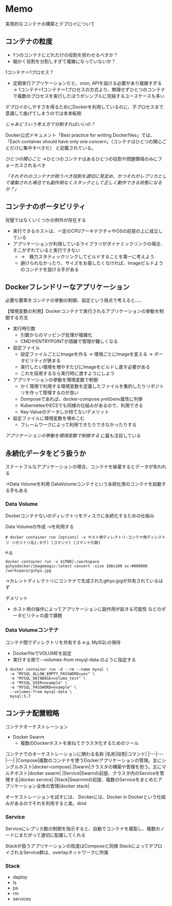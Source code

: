 # Memo

実用的なコンテナの構築とデプロイについて

## コンテナの粒度

* 1つのコンテナにどれだけの役割を担わせるべきか？
* 細かく役割を分割しすぎて複雑になっていないか？

1コンテナ＝1プロセス？
* 定期実行アプリケーションだと、cron, APIを設ける必要があり複雑すぎる
→ 1コンテナ=1コンテナ＝1プロセスの方式より、無理せずひとつのコンテナで複数のプロセスを実行したほうがシンプルに完結するユースケースも多い

デプロイのしやすさを得るためにDockerを利用しているのに、子プロセスまで意識して曲げてしまうのでは本末転倒

*じゃあどういう考え方で分割すればいいの？*

Docker公式ドキュメント「Best practice for writing Dockerfiles」では、
「Each container should have only one concern」（コンテナはひとつの関心ごとだけに集中すべきだ）
と記載されている。

*ひとつの関心ごと*
→ひとつのコンテナはあるひとつの役割や問題領域のみにフォーカスされるべき


*「それぞれのコンテナが担うべき役割を適切に見定め、かつそれがレプリカとして複製された場合でも副作用なくスタックとして正しく動作できる状態になるか？」*


## コンテナのポータビリティ

完璧ではなくいくつかの例外が存在する
* 実行できるホストは、一定のCPUアーキテクチャやOSの前提の上に成立している
* アプリケーションが利用しているライブラリがダイナミックリンクの場合、そこがずれていると実行できない
    * →　極力スタティックリンクしてビルドすることを第一に考えよう
    * 避けられなかったり、サイズをお菊したくなければ、Imageビルドようのコンテナを設ける手がある


## Dockerフレンドリーなアプリケーション

必要な要素をコンテナの挙動の制御、設定という視点で考えると、、、

【環境変数の利用】Dockerコンテナで実行されるアプリケーションの挙動を制御する方法
* 実行時引数
    * 引数からのマッピング処理が複雑化
    * CMDやENTRYPOINTが煩雑で管理が難しくなる
* 設定ファイル
    * 設定ファイルごとにImageを作る → 環境ごとにImageを変える → ポータビリティが狭まる
    * 実行したい環境を増やすたびにImageをビルドし直す必要がある
    * これを採用するなら実行時に渡すようにしよう
* アプリケーションの挙動を環境変数で制御
    * かく環境で利用する環境変数を定義したファイルを集約したりリポジトリを作って管理するのが良い
    * Domposeであれば、docker-compose.ymlのenv属性に列挙
    * KubernetesやECSでも同様の仕組みがあるので、利用できる
    * Key-Valueのデータしか持てないデメリット
* 設定ファイルに環境変数を埋めこむ
    * フレームワークによって利用できたりできなかったりする

*アプリケーションの挙動を環境変数で制御する* に最も注目している


## 永続化データをどう扱うか
ステートフルなアプリケーションの場合、コンテナを破棄するとデータが失われる

→Data Volumeを利用
DataVolumeコンテナという永続化用のコンテナを起動する手もある

### Data Volume
Dockerコンテナないのディレクトリをディスクに永続化するための仕組み


Data Volumeの作成 -vを利用する
```
# docker container run [options] -v ホスト側ディレクトリ:コンテナ側ディレクトリ リポジトリ名[:タグ] [コマンド] [コマンド引数]
```
e.g.
```
docker container run -v ${PWD}:/workspace gihyodocker/imagemagic:latest convert -size 100x100 xc:#000000 /workspace/gihyo.jpg
```
→カレントディレクトリにコンテナで生成されたgihyo.jpgが共有されているはず

デメリット
* ホスト側の操作によってアプリケーションに副作用が起きる可能性
などのポータビリティの面で課題


### Data Volumeコンテナ
コンテナ間でディレクトリを共有する
e.g. MySQLの保持

* DockerfileでVOLUMEを設定
* 実行する側で--volumes-from msyql-data のように指定する

```
$ docker container run -d --rm --name mysql \
  -e "MYSQL_ALLOW_EMPTY_PASSWORD=yes" \
  -e "MYSQL_DATABASE=volume_test" \
  -e "MYSQL_USER=example" \
  -e "MYSQL_PASSWORD=example" \
  --volumes-from mysql-data \
  mysql:5.7
```




## コンテナ配置戦略
コンテナオーケストレーション

* Docker Swarm
    * 複数のDockerホストを束ねてクラスタ化するためのツール

コンテナでのオーケストレーションに関わる名称
|名称|役割|コマンド|
|---|---|---|
|Compose|複数のコンテナを使うDockerアプリケーションの管理。主にシングルホスト|docker-compose|
|Swarm|クラスタの構築や管理を担う。主にマルチホスト|docker swarm|
|Service|Swarnの前提、クラスタ内のServiceを管理する|docker service|
|Stack|Swarmmの前提、複数のServiceをまとめたアプリケーション全体の管理|docker stack|

オーケストレーションを試すには、
Dockerには、Docker in Dockerという仕組みがあるのでそれを利用すると楽。dind

### Service

Serviceにレプリカ数の制御を指示すると、自動でコンテナを複製し、複数のノードにまたがって適切に配置してくれる

Stackが扱うアプリケーションの粒度はComposeと同様
StackによってデプロイされるService群は、overlayネットワークに所属


### Stack

* deploy
* ls
* ps
* rm
* services



